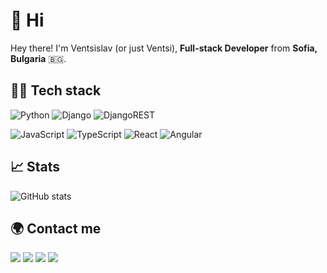 # 👋 Hi 

Hey there! I'm Ventsislav (or just Ventsi), **Full-stack Developer** from **Sofia, Bulgaria** 🇧🇬.

## 👨‍💻 Tech stack

![Python](https://img.shields.io/badge/Python-FFD43B?style=for-the-badge&logo=python&logoColor=darkgreen)
![Django](https://img.shields.io/badge/django-%23092E20.svg?style=for-the-badge&logo=django&logoColor=white)
![DjangoREST](https://img.shields.io/badge/DJANGO-REST-ff1709?style=for-the-badge&logo=django&logoColor=white&color=ff1709&labelColor=gray)

![JavaScript](https://img.shields.io/badge/javascript-%23323330.svg?style=for-the-badge&logo=javascript&logoColor=%23F7DF1E)
![TypeScript](https://img.shields.io/badge/typescript-%23007ACC.svg?style=for-the-badge&logo=typescript&logoColor=white)
![React](https://img.shields.io/badge/react-%2320232a.svg?style=for-the-badge&logo=react&logoColor=%2361DAFB)
![Angular](https://img.shields.io/badge/angular-%23DD0031.svg?style=for-the-badge&logo=angular&logoColor=white)

## 📈 Stats

![GitHub stats](https://github-readme-stats.vercel.app/api?username=wencakisa&count_private=true&show_icons=true&hide_border=true&bg_color=30,e96443,904e95&title_color=fff&text_color=fff&icon_color=fff)

## 🌍 Contact me

[![](https://img.shields.io/badge/linkedin-%230077B5.svg?style=for-the-badge&logo=linkedin&logoColor=white)](https://www.linkedin.com/in/ventsislav-tashev/)
[![](https://img.shields.io/badge/-Stackoverflow-FE7A16?style=for-the-badge&logo=stack-overflow&logoColor=white)](https://stackoverflow.com/users/5729960/wencakisa)
[![](https://img.shields.io/badge/Twitter-1DA1F2?style=for-the-badge&logo=twitter&logoColor=white)](https://twitter.com/v_tashev)
[![](https://img.shields.io/badge/Gmail-D14836?style=for-the-badge&logo=gmail&logoColor=white)](mailto:ventsislav.n.tashev@gmail.com)
